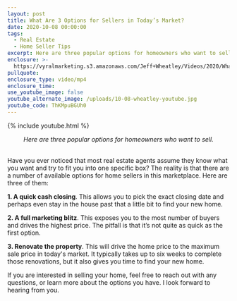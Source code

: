 ```yaml
---
layout: post
title: What Are 3 Options for Sellers in Today’s Market?
date: 2020-10-08 00:00:00
tags:
  - Real Estate
  - Home Seller Tips
excerpt: Here are three popular options for homeowners who want to sell.
enclosure: >-
  https://vyralmarketing.s3.amazonaws.com/Jeff+Wheatley/Videos/2020/What+Are+3+Options+for+Sellers+in+Todays+Market_.mp4
pullquote:
enclosure_type: video/mp4
enclosure_time:
use_youtube_image: false
youtube_alternate_image: /uploads/10-08-wheatley-youtube.jpg
youtube_code: ThKMpuBGUh0
---
```


{% include youtube.html %}

<center><em>Here are three popular options for homeowners who want to sell.</em></center>

<br>Have you ever noticed that most real estate agents assume they know what you want and try to fit you into one specific box? The reality is that there are a number of available options for home sellers in this marketplace. Here are three of them:

**1\. A quick cash closing**. This allows you to pick the exact closing date and perhaps even stay in the house past that a little bit to find your new home.

**2\. A full marketing blitz**. This exposes you to the most number of buyers and drives the highest price. The pitfall is that it’s not quite as quick as the first option.

**3\. Renovate the property**. This will drive the home price to the maximum sale price in today's market. It typically takes up to six weeks to complete those renovations, but it also gives you time to find your new home.

If you are interested in selling your home, feel free to reach out with any questions, or learn more about the options you have. I look forward to hearing from you.